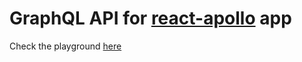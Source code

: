 # GraphQL API for [react-apollo](https://react-apollo-hackernews.herokuapp.com/) app

Check the playground [here](https://graphql-prisma-api.herokuapp.com/)